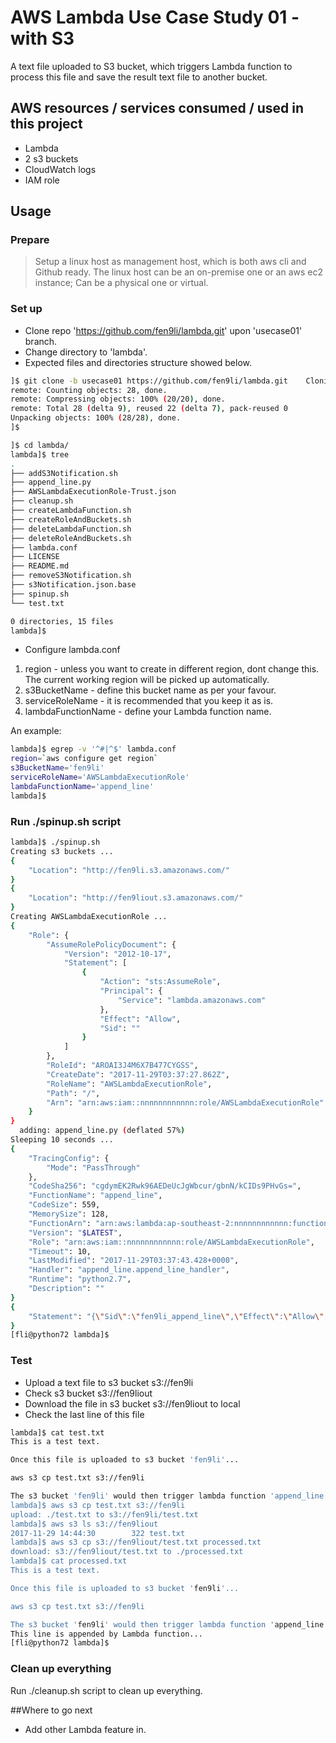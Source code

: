 # AWS Lambda Use Case Study 01 - with S3

A text file uploaded to S3 bucket, which triggers Lambda function to process this file and save the result text file to another bucket.

## AWS resources / services consumed / used in this project
* Lambda
* 2 s3 buckets
* CloudWatch logs
* IAM role

## Usage

### Prepare

> Setup a linux host as management host, which is both aws cli and Github ready. The linux host can be an on-premise one or an aws ec2 instance; Can be a physical one or virtual.

### Set up
* Clone repo 'https://github.com/fen9li/lambda.git' upon 'usecase01' branch.
* Change directory to 'lambda'.
* Expected files and directories structure showed below.

```sh
]$ git clone -b usecase01 https://github.com/fen9li/lambda.git    Cloning into 'lambda'...
remote: Counting objects: 28, done.
remote: Compressing objects: 100% (20/20), done.
remote: Total 28 (delta 9), reused 22 (delta 7), pack-reused 0
Unpacking objects: 100% (28/28), done.
]$

]$ cd lambda/
lambda]$ tree
.
├── addS3Notification.sh
├── append_line.py
├── AWSLambdaExecutionRole-Trust.json
├── cleanup.sh
├── createLambdaFunction.sh
├── createRoleAndBuckets.sh
├── deleteLambdaFunction.sh
├── deleteRoleAndBuckets.sh
├── lambda.conf
├── LICENSE
├── README.md
├── removeS3Notification.sh
├── s3Notification.json.base
├── spinup.sh
└── test.txt

0 directories, 15 files
lambda]$

```

* Configure lambda.conf

1. region - unless you want to create in different region, dont change this. The current working region will be picked up automatically.
2. s3BucketName - define this bucket name as per your favour.
3. serviceRoleName - it is recommended that you keep it as is.
4. lambdaFunctionName - define your Lambda function name.

An example:

```sh
lambda]$ egrep -v '^#|^$' lambda.conf
region=`aws configure get region`
s3BucketName='fen9li'
serviceRoleName='AWSLambdaExecutionRole'
lambdaFunctionName='append_line'
lambda]$
``` 

### Run ./spinup.sh script

```sh
lambda]$ ./spinup.sh
Creating s3 buckets ...
{
    "Location": "http://fen9li.s3.amazonaws.com/"
}
{
    "Location": "http://fen9liout.s3.amazonaws.com/"
}
Creating AWSLambdaExecutionRole ...
{
    "Role": {
        "AssumeRolePolicyDocument": {
            "Version": "2012-10-17",
            "Statement": [
                {
                    "Action": "sts:AssumeRole",
                    "Principal": {
                        "Service": "lambda.amazonaws.com"
                    },
                    "Effect": "Allow",
                    "Sid": ""
                }
            ]
        },
        "RoleId": "AROAI3J4M6X7B477CYGSS",
        "CreateDate": "2017-11-29T03:37:27.862Z",
        "RoleName": "AWSLambdaExecutionRole",
        "Path": "/",
        "Arn": "arn:aws:iam::nnnnnnnnnnnn:role/AWSLambdaExecutionRole"
    }
}
  adding: append_line.py (deflated 57%)
Sleeping 10 seconds ...
{
    "TracingConfig": {
        "Mode": "PassThrough"
    },
    "CodeSha256": "cgdymEK2Rwk96AEDeUcJgWbcur/gbnN/kCIDs9PHvGs=",
    "FunctionName": "append_line",
    "CodeSize": 559,
    "MemorySize": 128,
    "FunctionArn": "arn:aws:lambda:ap-southeast-2:nnnnnnnnnnnn:function:append_line",
    "Version": "$LATEST",
    "Role": "arn:aws:iam::nnnnnnnnnnnn:role/AWSLambdaExecutionRole",
    "Timeout": 10,
    "LastModified": "2017-11-29T03:37:43.428+0000",
    "Handler": "append_line.append_line_handler",
    "Runtime": "python2.7",
    "Description": ""
}
{
    "Statement": "{\"Sid\":\"fen9li_append_line\",\"Effect\":\"Allow\",\"Principal\":{\"Service\":\"s3.amazonaws.com\"},\"Action\":\"lambda:InvokeFunction\",\"Resource\":\"arn:aws:lambda:ap-southeast-2:nnnnnnnnnnnn:function:append_line\",\"Condition\":{\"StringEquals\":{\"AWS:SourceAccount\":\"nnnnnnnnnnnn\"},\"ArnLike\":{\"AWS:SourceArn\":\"arn:aws:s3:::fen9li\"}}}"
}
[fli@python72 lambda]$

```

### Test
* Upload a text file to s3 bucket s3://fen9li
* Check s3 bucket s3://fen9liout
* Download the file in s3 bucket s3://fen9liout to local
* Check the last line of this file

```sh
lambda]$ cat test.txt
This is a test text.

Once this file is uploaded to s3 bucket 'fen9li'...

aws s3 cp test.txt s3://fen9li

The s3 bucket 'fen9li' would then trigger lambda function 'append_line', which would append a line to this test text file and save the result file to bucket 'fen9liout.
lambda]$ aws s3 cp test.txt s3://fen9li
upload: ./test.txt to s3://fen9li/test.txt
lambda]$ aws s3 ls s3://fen9liout
2017-11-29 14:44:30        322 test.txt
lambda]$ aws s3 cp s3://fen9liout/test.txt processed.txt
download: s3://fen9liout/test.txt to ./processed.txt
lambda]$ cat processed.txt
This is a test text.

Once this file is uploaded to s3 bucket 'fen9li'...

aws s3 cp test.txt s3://fen9li

The s3 bucket 'fen9li' would then trigger lambda function 'append_line', which would append a line to this test text file and save the result file to bucket 'fen9liout.
This line is appended by Lambda function...
[fli@python72 lambda]$

``` 

### Clean up everything
Run ./cleanup.sh script to clean up everything.

##Where to go next
* Add other Lambda feature in.
